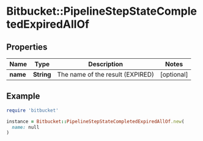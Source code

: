 # Bitbucket::PipelineStepStateCompletedExpiredAllOf

## Properties

| Name | Type | Description | Notes |
| ---- | ---- | ----------- | ----- |
| **name** | **String** | The name of the result (EXPIRED) | [optional] |

## Example

```ruby
require 'bitbucket'

instance = Bitbucket::PipelineStepStateCompletedExpiredAllOf.new(
  name: null
)
```

